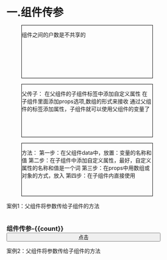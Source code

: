 # 一.组件传参
1. 组件之间的户数是不共享的

2. 父传子：
         在父组件的子组件标签中添加自定义属性
         在子组件里面添加props选项,数组的形式来接收
         通过父组件的标签添加属性，子组件就可以使用父组件的变量了

3. 方法：
      第一步：在父组件data中，放置：变量的名称和值
      第二步：在子组件中添加自定义属性，最好，自定义属性的名称和值是一个词
      第三步：在props中用数组或对象的方式，放入
      第四步：在子组件内直接使用


案例1：父组件将参数传给子组件的方法
  <body>
    <div id="app">
       <h3>组件传参-{{count}}</h3>
       <w_bo mag="hello" :count="count"></w_bo>
       <!-- 可以加一个自定义的属性，将属性给props数组内，也可以将父组件的data的参数，传给标签 -->
      <button>点击</button>
    </div>
  </body>
  <script src="https://cdn.jsdelivr.net/npm/vue@2/dist/vue.js"></script>
  <script>
    Vue.component('w_bo',{
      props:["age","count"],//props的数组，接收标签传来的属性名
      template:`<div>{{age}}-{{count}}</div>`
    })
    const p1 = new Vue({
      el: "#app",
      data: {
        count:123
        }
      },
   )
  </script>
</html>


案例2：父组件将参数传给子组件的方法
<style>
    * {
        margin: 0;
        padding: 0;
        box-sizing: border-box;
    }
    #app {
        display: flex;
        flex-direction: column;
    }
    header {
        width: 100%;
        height: 40px;
        background-color: pink;
        text-align: center;
        line-height: 40px
    }
    li {
        width: 345px;
        height: 140px;
        border: 1px black solid;
        margin: 15px;
        list-style: none;
    }
    .fooder {
        position: fixed;
        width: 100%;
        height: 40px;
        bottom: 0;
        left: 0;
        background-color: blueviolet;
        display: flex;
        justify-content: space-evenly;
        align-items: center;
    }
</style>
<body>
    <div id="app">
        <wbo></wbo>
    </div>
</body>
<script src="https://cdn.jsdelivr.net/npm/vue@2/dist/vue.js"></script>
<script>
    Vue.component('tb_header', {
        template: `<header>这是微博的头部</header>`
    })
    Vue.component('list_li',{
        props:["name","age"],//子组件的props，接收父组件的自定义属性
        template:`
        <li>
          <h3>{{name}}</h3>  //完成这两个标签的渲染
          <p>{{age}}</p>
          <button>点赞</button>
        </li>
        `
    })
    Vue.component('tb_main', {
        data(){     //在父组件中放入响应式数据
          return {  //返回值
            list:[
              {
                id:1,
                name:'zhangsan',
                age:20
              },
              {
                id:2,
                name:'lisi',
                age:18
              },
              {
                id:3,
                name:'wangwu',
                age:25
              }
            ]
          }
        },
        template: `
        <ul>
            <list_li v-for="item in list" :key="item.id" :name="item.name" :age="item.age"></list_li>

           <!-- 先循环list,key为id，自定义属性为name和age,再将，自定义属性给子组件的props -->

        </ul>`
    })
    Vue.component('tb_fooder', {
        template: `
          <div class="fooder">
            <input type="text">
            <button>发布</button>
          </div>`
    })
    Vue.component('wbo', {
        template:
            `<div>
            <tb_header></tb_header>
            <tb_main></tb_main>
            <tb_fooder></tb_fooder>
        </div>`
    })
    let p1 = new Vue({
        el: "#app",
        data: {
        }
    })
</script>
</html>